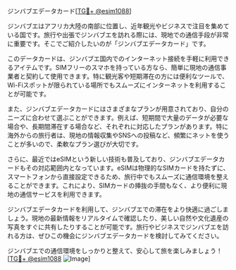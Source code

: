ジンバブエデータカード[[TG💪+ @esim1088](https://t.me/s/esim1088)]

ジンバブエはアフリカ大陸の南部に位置し、近年観光やビジネスで注目を集めている国です。旅行や出張でジンバブエを訪れる際には、現地での通信手段が非常に重要です。そこでご紹介したいのが「ジンバブエデータカード」です。

このデータカードは、ジンバブエ国内でのインターネット接続を手軽に利用できるアイテムです。SIMフリーのスマホを持っている方なら、簡単に現地の通信事業者と契約して使用できます。特に観光客や短期滞在の方には便利なツールで、Wi-Fiスポットが限られている場所でもスムーズにインターネットを利用することが可能です。

また、ジンバブエデータカードにはさまざまなプランが用意されており、自分のニーズに合わせて選ぶことができます。例えば、短期間で大量のデータが必要な場合や、長期間滞在する場合など、それぞれに対応したプランがあります。特に海外からの旅行者は、現地の情報収集やSNSへの投稿など、頻繁にネットを使うことが多いので、柔軟なプラン選びが大切です。

さらに、最近ではeSIMという新しい技術も普及しており、ジンバブエデータカードもその対応範囲内となっています。eSIMは物理的なSIMカードを持たずに、スマートフォンから直接設定できるため、旅行中でもスムーズに通信環境を整えることができます。これにより、SIMカードの挿抜の手間もなく、より便利に現地の通信サービスを利用できます。

ジンバブエデータカードを利用して、ジンバブエでの滞在をより快適に過ごしましょう。現地の最新情報をリアルタイムで確認したり、美しい自然や文化遺産の写真をすぐに共有したりすることが可能です。旅行やビジネスでジンバブエを訪れる方は、ぜひこの機会にジンバブエデータカードを検討してみてください。

ジンバブエでの通信環境をしっかりと整えて、安心して旅を楽しみましょう！[[TG💪+ @esim1088](https://t.me/s/esim1088) ![Image](https://i.postimg.cc/Y0z9fWf4/image.png)]
